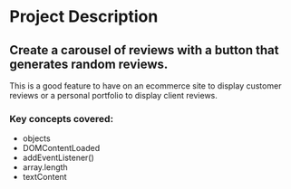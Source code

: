 # Project Description

## Create a carousel of reviews with a button that generates random reviews.

This is a good feature to have on an ecommerce site to display customer reviews or a personal portfolio to display client reviews.

### Key concepts covered:

- objects
- DOMContentLoaded
- addEventListener()
- array.length
- textContent
